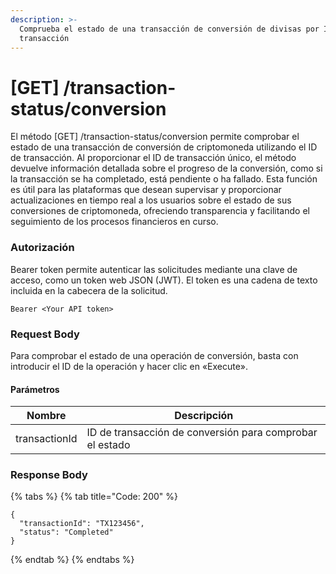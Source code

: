 ```yaml
---
description: >-
  Comprueba el estado de una transacción de conversión de divisas por ID de
  transacción
---
```


# \[GET] /transaction-status/conversion

El método \[GET] /transaction-status/conversion permite comprobar el estado de una transacción de conversión de criptomoneda utilizando el ID de transacción. Al proporcionar el ID de transacción único, el método devuelve información detallada sobre el progreso de la conversión, como si la transacción se ha completado, está pendiente o ha fallado. Esta función es útil para las plataformas que desean supervisar y proporcionar actualizaciones en tiempo real a los usuarios sobre el estado de sus conversiones de criptomoneda, ofreciendo transparencia y facilitando el seguimiento de los procesos financieros en curso.

### Autorización

Bearer token permite autenticar las solicitudes mediante una clave de acceso, como un token web JSON (JWT). El token es una cadena de texto incluida en la cabecera de la solicitud.

```
Bearer <Your API token>
```

### Request Body

Para comprobar el estado de una operación de conversión, basta con introducir el ID de la operación y hacer clic en «Execute».

#### Parámetros

| Nombre        | Descripción                                              |
| ------------- | -------------------------------------------------------- |
| transactionId | ID de transacción de conversión para comprobar el estado |

### Response Body

{% tabs %}
{% tab title="Code: 200" %}
```
{
  "transactionId": "TX123456",
  "status": "Completed"
}
```
{% endtab %}
{% endtabs %}
